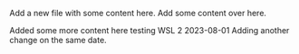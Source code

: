 Add a new file with some content here.
Add some content over here.

Added some more content here testing WSL 2 2023-08-01
Adding another change on the same date.
